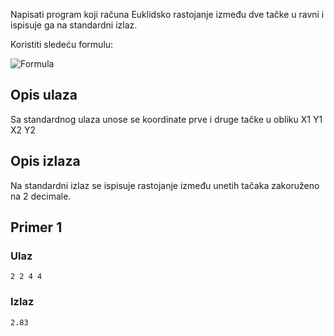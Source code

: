 Napisati program koji računa Euklidsko rastojanje između dve tačke u ravni i ispisuje ga na standardni izlaz.

Koristiti sledeću formulu:

![Formula](http://www.wikicalculator.com/formula_image/Euclidean-distance-between-two-points-of-the-plane-with-Cartesian-coordinates-220.png)

## Opis ulaza

Sa standardnog ulaza unose se koordinate prve i druge tačke u obliku X1 Y1 X2 Y2

## Opis izlaza

Na standardni izlaz se ispisuje rastojanje između unetih tačaka zakoruženo na 2 decimale.

## Primer 1

### Ulaz

~~~
2 2 4 4
~~~

### Izlaz

~~~
2.83
~~~
